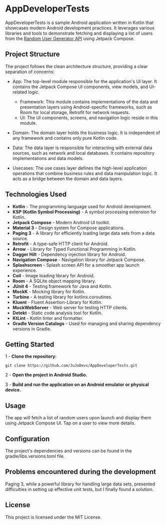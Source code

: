 # AppDeveloperTests
AppDeveloperTests is a sample Android application written in Kotlin that showcases modern Android development practices. It leverages various libraries and tools to demonstrate fetching and displaying a list of users from the [Random User Generator API](https://randomuser.me/) using Jetpack Compose.

## Project Structure
The project follows the clean architecture structure, providing a clear separation of concerns:

- App: The top-level module responsible for the application's UI layer. It contains the Jetpack Compose UI components, view models, and UI-related logic.

  - Framework: This module contains implementations of the data and presentation layers using Android-specific frameworks, such as Room for local storage, Retrofit for network requests.
  - UI: The UI components, screens, and navigation logic reside in this module.

- Domain: The domain layer holds the business logic. It is independent of any framework and contains only pure Kotlin code.

- Data: The data layer is responsible for interacting with external data sources, such as network and local databases. It contains repository implementations and data models.

- Usecases: The use cases layer defines the high-level application operations that combine business rules and data manipulation logic. It acts as a bridge between the domain and data layers.

## Technologies Used
- **Kotlin** - The programming language used for Android development.
- **KSP (Kotlin Symbol Processing)** - A symbol processing extension for Kotlin.
- **Jetpack Compose** - Modern Android UI toolkit.
- **Material 3** - Design system for Compose applications.
- **Paging 3** - A library for efficiently loading large data sets from a data source.
- **Retrofit** - A type-safe HTTP client for Android.
- **Arrow** - Library for Typed Functional Programming in Kotlin.
- **Dagger Hilt** - Dependency injection library for Android.
- **Navigation Compose** - Navigation library for Jetpack Compose.
- **Splashscreen** - Splash screen API for a smoother app launch experience.
- **Coil** - Image loading library for Android.
- **Room** - A SQLite object mapping library.
- **JUnit 4** - Testing framework for Java and Kotlin.
- **MockK** - Mocking library for Kotlin.
- **Turbine** - A testing library for kotlinx.coroutines.
- **Kluent** - Fluent Assertion-Library for Kotlin.
- **MockWebServer** - Web server for testing HTTP clients.
- **Detekt** - Static code analysis tool for Kotlin.
- **KtLint** - Kotlin linter and formatter.
- **Gradle Version Catalogs** - Used for managing and sharing dependency versions in Gradle.

## Getting Started
1 - **Clone the repository:**
```
git clone https://github.com/JuJoDevs/AppDeveloperTests.git
```
2 - **Open the project in Android Studio.**

3 - **Build and run the application on an Android emulator or physical device.**

## Usage
The app will fetch a list of random users upon launch and display them using Jetpack Compose UI.
Tap on a user to view more details.

## Configuration
The project's dependencies and versions can be found in the gradle/libs.versions.toml file.

## Problems encountered during the development
Paging 3, while a powerful library for handling large data sets, presented difficulties in setting up effective unit tests, but I finally found a solution.

## License
This project is licensed under the MIT License.
